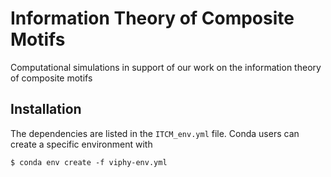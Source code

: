 # Information Theory of Composite Motifs
Computational simulations in support of our work on the information theory of composite motifs

## Installation
The dependencies are listed in the `ITCM_env.yml` file. Conda users can create a specific environment with

	$ conda env create -f viphy-env.yml



